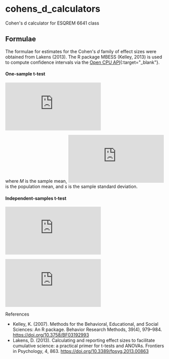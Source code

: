 # cohens_d_calculators

Cohen's d calculator for ESQREM 6641 class

## Formulae

The formulae for estimates for the Cohen's _d_ family of effect sizes were obtained from Lakens (2013). The R package MBESS (Kelley, 2013) is used to compute confidence intervals via the [Open CPU API](https://www.opencpu.org/){:target="_blank"}.

#### One-sample t-test

![equation](http://latex.codecogs.com/gif.latex?%5Ctextrm%7BCohen's%7D%5C%20d%20=%20%5Cfrac%7BM%20-%20%20%5Cmu%7D%7Bs%7D)

where _M_ is the sample mean, ![equation](http://latex.codecogs.com/gif.latex?%5Cmu) is the population mean, and _s_ is the sample standard deviation.

#### Independent-samples t-test

<!-- Cohen's d -->

![equation](http://latex.codecogs.com/gif.latex?%5Ctextrm%7BCohen's%7D%5C%20d%20=%20%5Cfrac%7B%20%5Coverline%7Bx%7D_%7B1%7D%20%20-%20%20%20%5Coverline%7Bx%7D_%7B2%7D%20%7D%7B%20%5Csqrt%7B%5Cfrac%20%7Bns.sd%7D%7Bns%7D%7D%7D)

<!-- Hedges' g -->

![equation](http://latex.codecogs.com/gif.latex?%5Ctextrm%7BHedges'%7D%5C%20g%20=%20%5Ctextrm%7BCohen's%7D%5C%20d%20%5Ctimes%20%20%5Cbig(1%20-%20%20%5Cfrac%7B3%7D%7B4(%20n_%7B1%7D%20+%20n_%7B2%7D%20)%20-%209%20%7D%20%5Cbig))

<!-- %20%5C%20%20%5C%20%5Cbig(2%5Cbig) -->

References

- Kelley, K. (2007). Methods for the Behavioral, Educational, and Social Sciences: An R package. Behavior Research Methods, 39(4), 979–984. https://doi.org/10.3758/BF03192993
- Lakens, D. (2013). Calculating and reporting effect sizes to facilitate cumulative science: a practical primer for t-tests and ANOVAs. Frontiers in Psychology, 4, 863. https://doi.org/10.3389/fpsyg.2013.00863

